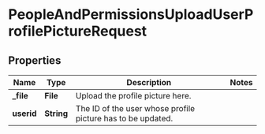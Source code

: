 

# PeopleAndPermissionsUploadUserProfilePictureRequest


## Properties

| Name | Type | Description | Notes |
|------------ | ------------- | ------------- | -------------|
|**_file** | **File** | Upload the profile picture here. |  |
|**userid** | **String** | The ID of the user whose profile picture has to be updated. |  |



